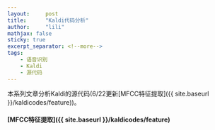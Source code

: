 ```yaml
---
layout:     post
title:      "Kaldi代码分析"
author:     "lili"
mathjax: false
sticky: true
excerpt_separator: <!--more-->
tags:
    - 语音识别
    - Kaldi
    - 源代码
---
```


本系列文章分析Kaldi的源代码(6/22更新[MFCC特征提取]({{ site.baseurl }}/kaldicodes/feature))。

 <!--more-->
 
 


#### [MFCC特征提取]({{ site.baseurl }}/kaldicodes/feature)
 


